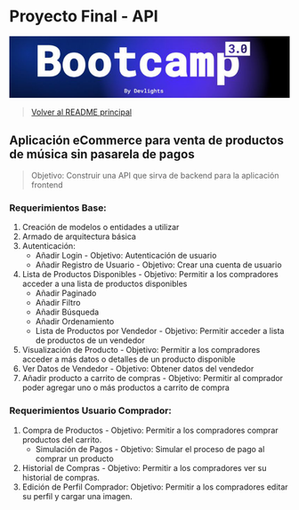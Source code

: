 # Proyecto Final - API

![banner](bootcamp3.png)

> [Volver al README principal](../README.md)

## Aplicación eCommerce para venta de productos de música sin pasarela de pagos

> Objetivo: Construir una API que sirva de backend para la aplicación frontend

### Requerimientos Base:

1. Creación de modelos o entidades a utilizar
1. Armado de arquitectura básica
1. Autenticación:
   - Añadir Login - Objetivo: Autenticación de usuario
   - Añadir Registro de Usuario - Objetivo: Crear una cuenta de usuario
1. Lista de Productos Disponibles - Objetivo: Permitir a los compradores acceder
   a una lista de productos disponibles
   - Añadir Paginado
   - Añadir Filtro
   - Añadir Búsqueda
   - Añadir Ordenamiento
   - Lista de Productos por Vendedor - Objetivo: Permitir acceder a lista de productos
     de un vendedor
1. Visualización de Producto - Objetivo: Permitir a los compradores acceder a más
   datos o detalles de un producto disponible
1. Ver Datos de Vendedor - Objetivo: Obtener datos del vendedor
1. Añadir producto a carrito de compras - Objetivo: Permitir al comprador poder
   agregar uno o más productos a carrito de compra

### Requerimientos Usuario Comprador:

1. Compra de Productos - Objetivo: Permitir a los compradores comprar productos del
   carrito.
   - Simulación de Pagos - Objetivo: Simular el proceso de pago al comprar un producto
1. Historial de Compras - Objetivo: Permitir a los compradores ver su historial de
   compras.
1. Edición de Perfil Comprador: Objetivo: Permitir a los compradores editar su perfil
   y cargar una imagen.
